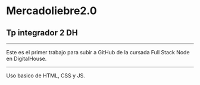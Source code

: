 # Mercadoliebre2.0
## Tp integrador 2 DH
***
Este es el primer trabajo para subir a GitHub de la cursada Full Stack Node en DigitalHouse. 
***
Uso basico de HTML, CSS y JS. 

